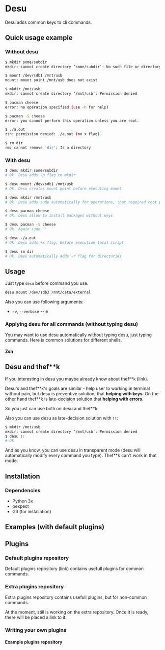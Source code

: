 # Desu

Desu adds common keys to cli commands.

## Quick usage example

### Without desu
```bash
$ mkdir some/subdir
mkdir: cannot create directory ‘some/subdir’: No such file or directory

$ mount /dev/sdb1 /mnt/usb
mount: mount point /mnt/usb does not exist

$ mkdir /mnt/usb
mkdir: cannot create directory ‘/mnt/usb‘: Permission denied

$ pacman cheese
error: no operation specified (use -h for help)

$ pacman -S cheese
error: you cannot perform this operation unless you are root.

$ ./a.out
zsh: permission denied: ./a.out (no x flag)

$ rm dir
rm: cannot remove 'dir': Is a directory
```

### With desu
```bash
$ desu mkdir some/subdir
# Ok. Desu adds -p flag to mkdir

$ desu mount /dev/sdb1 /mnt/usb
# Ok. Desu creates mount point before executing mount

$ desu mkdir /mnt/usb
# Ok. Desu adds sudo automatically for operations, that required root permissions

$ desu pacman cheese
# Ok. Desu allow to install packages without keys

$ desu pacman -S cheese
# Ok. Again sudo

$ desu ./a.out
# Ok. Desu adds +x flag, before execution local script

$ desu rm dir
# Ok. Desu automatically adds -r flag for directories
```

## Usage

Just type `desu` before command you use.

```bash
desu mount /dev/sdb3 /mnt/data/external
```

Also you can use following arguments:
* `-v`, `--verbose` -- e

### Applying desu for all commands (without typing desu)

You may want to use desu automatically without typing desu, just typing commands. Here is common solutions for different shells.

#### Zsh

## Desu and thef\*\*k

If you interesting in desu you maybe already know about thef\*\*k (link).

Desu's and thef\*\*k's goals are similar - help user to working in terminal without pain, but desu is preventive solution, that **helping with keys**. On the other hand thef\*\*k is late-decision solution that **helping with errors**.

So you just can use both on desu and thef\*\*k.

Also you can use desu as late-decision solution with `!!`:
```bash
$ mkdir /mnt/usb
mkdir: cannot create directory ‘/mnt/usb‘: Permission denied
$ desu !!
# Ok
```

And as you know, you can use desu in transparent mode (desu will automatically modify every command you type). Thef\*\*k can't work in that mode.

## Installation

### Dependencies
* Python 3x
* pexpect
* Git (for installation)

## Examples (with default plugins)

## Plugins

### Default plugins repository
Default plugins repository (link) contains usefull plugins for common commands.

### Extra plugins repository
Extra plugins repository contains usefull plugins, but for non-common commands.

At the moment, still is working on the extra repository. Once it is ready, there will be placed a link to it.

### Writing your own plugins

#### Example plugins repository
